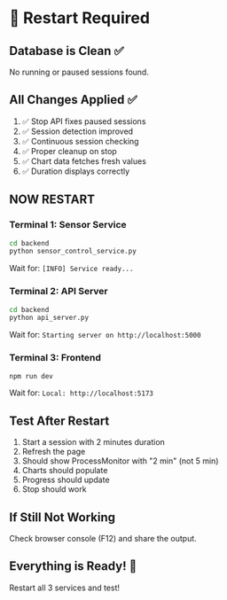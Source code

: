 # 🔄 Restart Required

## Database is Clean ✅

No running or paused sessions found.

## All Changes Applied ✅

1. ✅ Stop API fixes paused sessions
2. ✅ Session detection improved  
3. ✅ Continuous session checking
4. ✅ Proper cleanup on stop
5. ✅ Chart data fetches fresh values
6. ✅ Duration displays correctly

## NOW RESTART

### Terminal 1: Sensor Service
```bash
cd backend
python sensor_control_service.py
```

Wait for: `[INFO] Service ready...`

### Terminal 2: API Server
```bash
cd backend
python api_server.py
```

Wait for: `Starting server on http://localhost:5000`

### Terminal 3: Frontend
```bash
npm run dev
```

Wait for: `Local: http://localhost:5173`

## Test After Restart

1. Start a session with 2 minutes duration
2. Refresh the page
3. Should show ProcessMonitor with "2 min" (not 5 min)
4. Charts should populate
5. Progress should update
6. Stop should work

## If Still Not Working

Check browser console (F12) and share the output.

## Everything is Ready! 🎉

Restart all 3 services and test!

